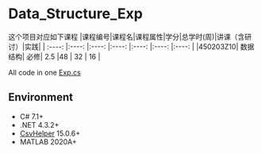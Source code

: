 # Data_Structure_Exp
这个项目对应如下课程
|课程编号|课程名|课程属性|学分|总学时(周)|讲课（含研讨）|实践|
| :----: |:----: |:----: |:----: |:----: |:----: |:----: |
|450203Z10| 	数据结构| 	必修| 	2.5 	|48 |	32 |	16 |

All code in one [Exp.cs](https://github.com/CSUBioinformatics1801/Data_Structure_Exp/blob/master/Exp.cs)
## Environment
* C# 7.1+
* .NET 4.3.2+
* [CsvHelper](https://github.com/JoshClose/CsvHelper) 15.0.6+
* MATLAB 2020A+

